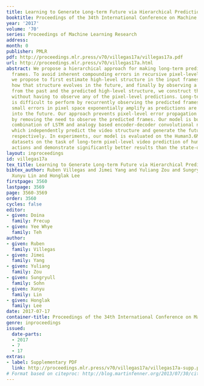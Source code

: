 ```yaml
---
title: Learning to Generate Long-term Future via Hierarchical Prediction
booktitle: Proceedings of the 34th International Conference on Machine Learning
year: '2017'
volume: '70'
series: Proceedings of Machine Learning Research
address: 
month: 0
publisher: PMLR
pdf: http://proceedings.mlr.press/v70/villegas17a/villegas17a.pdf
url: http://proceedings.mlr.press/v70/villegas17a.html
abstract: We propose a hierarchical approach for making long-term predictions of future
  frames. To avoid inherent compounding errors in recursive pixel-level prediction,
  we propose to first estimate high-level structure in the input frames, then predict
  how that structure evolves in the future, and finally by observing a single frame
  from the past and the predicted high-level structure, we construct the future frames
  without having to observe any of the pixel-level predictions. Long-term video prediction
  is difficult to perform by recurrently observing the predicted frames because the
  small errors in pixel space exponentially amplify as predictions are made deeper
  into the future. Our approach prevents pixel-level error propagation from happening
  by removing the need to observe the predicted frames. Our model is built with a
  combination of LSTM and analogy based encoder-decoder convolutional neural networks,
  which independently predict the video structure and generate the future frames,
  respectively. In experiments, our model is evaluated on the Human3.6M and Penn Action
  datasets on the task of long-term pixel-level video prediction of humans performing
  actions and demonstrate significantly better results than the state-of-the-art.
layout: inproceedings
id: villegas17a
tex_title: Learning to Generate Long-term Future via Hierarchical Prediction
bibtex_author: Ruben Villegas and Jimei Yang and Yuliang Zou and Sungryull Sohn and
  Xunyu Lin and Honglak Lee
firstpage: 3560
lastpage: 3569
page: 3560-3569
order: 3560
cycles: false
editor:
- given: Doina
  family: Precup
- given: Yee Whye
  family: Teh
author:
- given: Ruben
  family: Villegas
- given: Jimei
  family: Yang
- given: Yuliang
  family: Zou
- given: Sungryull
  family: Sohn
- given: Xunyu
  family: Lin
- given: Honglak
  family: Lee
date: 2017-07-17
container-title: Proceedings of the 34th International Conference on Machine Learning
genre: inproceedings
issued:
  date-parts:
  - 2017
  - 7
  - 17
extras:
- label: Supplementary PDF
  link: http://proceedings.mlr.press/v70/villegas17a/villegas17a-supp.pdf
# Format based on citeproc: http://blog.martinfenner.org/2013/07/30/citeproc-yaml-for-bibliographies/
---
```

